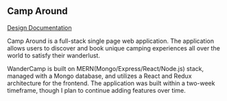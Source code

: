## Camp Around

[Design Documentation](https://github.com/Meenakshi-Anand/Camp-around/wiki)


Camp Around is a full-stack single page web application. The application allows users to discover and book unique camping experiences all over the world to satisfy their wanderlust.

WanderCamp is built on MERN(Mongo/Express/React/Node.js) stack, managed with a Mongo database, and utilizes a React and Redux architecture for the frontend. The application was built within a two-week timeframe, though I plan to continue adding features over time.
